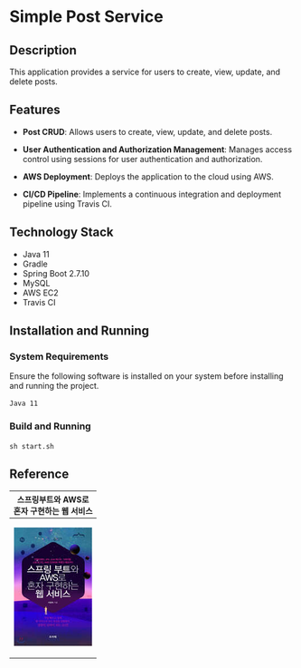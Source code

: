 # Simple Post Service

## Description

This application provides a service for users to create, view, update, and delete posts.

## Features

- **Post CRUD**: Allows users to create, view, update, and delete posts.

- **User Authentication and Authorization Management**: Manages access control using sessions for user authentication and authorization.

- **AWS Deployment**: Deploys the application to the cloud using AWS.

- **CI/CD Pipeline**: Implements a continuous integration and deployment pipeline using Travis CI.

## Technology Stack

- Java 11
- Gradle
- Spring Boot 2.7.10 
- MySQL 
- AWS EC2 
- Travis CI

## Installation and Running

### System Requirements

Ensure the following software is installed on your system before installing and running the project.

```
Java 11
```

### Build and Running

```
sh start.sh
```

## Reference

| <center>스프링부트와 AWS로 <br/>혼자 구현하는 웹 서비스</center> |
|-------------------------------------------------|
| <p align="center"><img src="/docs/readme1.jpg" alt="스프링부트와 AWS로 혼자 구현하는 웹 서비스"/></p> | 

